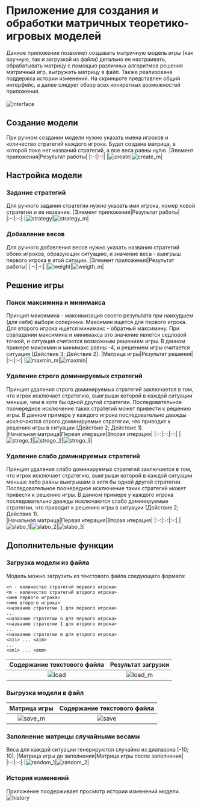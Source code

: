 # Приложение для создания и обработки матричных теоретико-игровых моделей
Данное приложение позволяет создавать матричную модель игры (как вручную, так и загрузкой из файла) детально ее настраивать, обрабатывать матрицу с помощью различных алгоритмов решения матричный игр, выгружать матрицу в файл. Также реализована поддержка истории изменений. На скриншоте представлен общий интерфейс, а далее следует обзор всех конкретных возможностей приложения.\
\
![interface](https://github.com/vsmpei/mpei-sm-lab1/tree/master/Images/interface.png)
## Создание модели
При ручном создании модели нужно указать имена игроков и количество стратегий каждого игрока. Будет создана матрица, в которой пока нет названий стратегий, а все веса равны нулю.
|Элемент приложения|Результат работы|
|:-:|:-:|
|![create](https://github.com/vsmpei/mpei-sm-lab1/tree/master/Images/create.png)|![create_m](https://github.com/vsmpei/mpei-sm-lab1/tree/master/Images/create_m.png)|
## Настройка модели
### Задание стратегий
Для ручного задания стратегии нужно указать имя игрока, номер новой стратегии и ее название. 
|Элемент приложения|Результат работы|
|:-:|:-:|
|![strategy](https://github.com/vsmpei/mpei-sm-lab1/tree/master/Images/strategy.png)|![strategy_m](https://github.com/vsmpei/mpei-sm-lab1/tree/master/Images/strategy_m.png)|
### Добавление весов
Для ручного добавления весов нужно указать названия стратегий обоих игроков, образующих ситуацию, и значение веса - выигрыш первого игрока в этой ситации. 
|Элемент приложения|Результат работы|
|:-:|:-:|
|![weight](https://github.com/vsmpei/mpei-sm-lab1/tree/master/Images/weigth.png)|![weigth_m](https://github.com/vsmpei/mpei-sm-lab1/tree/master/Images/weigth_m.png)|
## Решение игры
### Поиск максимина и минимакса
Принцип максимина - максимизация своего результата при наихудшем (для себя) выборе соперника. Максимин ищется для первого игрока. Для второго игрока ищется минимакс - обратный максимину. При совпадении максимина и минимакса это значение явлется седловой точкой, и ситуация считается возможным решением игры. В данном примере максимин и минимакс равны -4, и решением игры считается ситуация (Действие 3; Действие 2).
|Матрица игры|Результат решения|
|:-:|:-:|
|![maxmin_m](https://github.com/vsmpei/mpei-sm-lab1/tree/master/Images/maxmin_m.png)|![maxmin](https://github.com/vsmpei/mpei-sm-lab1/tree/master/Images/maxmin.png)|
### Удаление строго доминируемых стратегий
Принцип удаления строго доминируемых стратегий заключается в том, что игрок исключает стратегию, выигрыши которой в каждой ситуации меньше, чем в хотя бы одной другой стратегии. Последовательное поочередное исключение таких стратегий может привести к решению игры. В данном примере у каждого игрока последовательно дважды исключаются строго доминируемые стратегии, что приводит к решению игры в ситуации (Действие 2; Действие 1).  
|Начальная матрица|Первая итерация|Вторая итерация|
|:-:|:-:|:-:|
|![strogo_1](https://github.com/vsmpei/mpei-sm-lab1/tree/master/Images/strogo_1.png)|![strogo_2](https://github.com/vsmpei/mpei-sm-lab1/tree/master/Images/strogo_2.png)|![strogo_3](https://github.com/vsmpei/mpei-sm-lab1/tree/master/Images/strogo_3.png)|
### Удаление слабо доминируемых стратегий
Принцип удаления слабо доминируемых стратегий заключается в том, что игрок исключает стратегию, выигрыши которой в каждой ситуации меньше либо равны выигрышам в хотя бы одной другой стратегии. Последовательное поочередное исключение таких стратегий может привести к решению игры. В данном примере у каждого игрока последовательно дважды исключаются слабо доминируемые стратегии, что приводит к решению игры в ситуации (Действие 2; Действие 1).  
|Начальная матрица|Первая итерация|Вторая итерация|
|:-:|:-:|:-:|
|![slabo_1](https://github.com/vsmpei/mpei-sm-lab1/tree/master/Images/slabo_1.png)|![slabo_2](https://github.com/vsmpei/mpei-sm-lab1/tree/master/Images/slabo_2.png)|![slabo_3](https://github.com/vsmpei/mpei-sm-lab1/tree/master/Images/slabo_3.png)|
## Дополнительные функции
### Загрузка модели из файла
Модель можно загрузить из текстового файла следующего формата:
```
<n - количество стратегий первого игрока> 
<m - количество стратегий второго игрока>
<имя первого игрока>
<имя второго игрока>
<название стратегии 1 для первого игрока>
...
<название стратегии n для первого игрока>
<название стратегии 1 для второго игрока>
...
<название стратегии m для второго игрока>
<a11> ... <a1m>
...
<an1> ... <anm>
```
|Содержание текстового файла|Результат загрузки|
|:-:|:-:|
|![load](https://github.com/vsmpei/mpei-sm-lab1/tree/master/Images/load.png)|![load_m](https://github.com/vsmpei/mpei-sm-lab1/tree/master/Images/load_m.png)|
### Выгрузка модели в файл
|Матрица игры|Содержание текстового файла|
|:-:|:-:|
|![save_m](https://github.com/vsmpei/mpei-sm-lab1/tree/master/Images/save_m.png)|![save](https://github.com/vsmpei/mpei-sm-lab1/tree/master/Images/save.png)|
### Заполнение матрицы случайными весами
Веса для каждой ситуации генерируются случайно из диапазона [-10; 10].
|Матрица игры до заполнения|Матрица игры после заполнения|
|:-:|:-:|
|![random_1](https://github.com/vsmpei/mpei-sm-lab1/tree/master/Images/random_1.png)|![random_2](https://github.com/vsmpei/mpei-sm-lab1/tree/master/Images/random_2.png)|
### История изменений
Приложение поодерживает просмотр истории изменений модели.
![history](https://github.com/vsmpei/mpei-sm-lab1/tree/master/Images/history.png)

